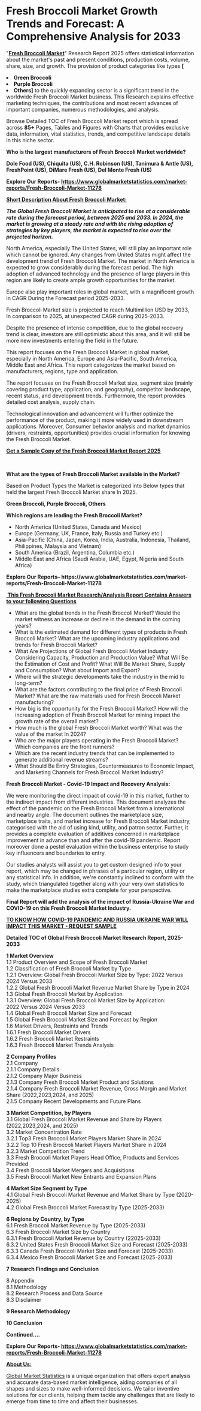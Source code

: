 <H1>Fresh Broccoli Market Growth Trends and Forecast: A Comprehensive Analysis for 2033</H1><p>"<strong><a href="https://www.globalmarketstatistics.com/market-reports/Fresh-Broccoli-Market-11278">Fresh Broccoli Market</a></strong>" Research Report 2025 offers statistical information about the market's past and present conditions, production costs, volume, share, size, and growth. The provision of product categories like types&nbsp;<strong>[<li>Green Broccoli<li>Purple Broccoli<li>Others]</strong>&nbsp;to the quickly expanding sector is a significant trend in the worldwide Fresh Broccoli Market business. This Research explains effective marketing techniques, the contributions and most recent advances of important companies, numerous methodologies, and analysis.</p><p>Browse Detailed TOC of Fresh Broccoli Market report which is spread across&nbsp;<strong>85+</strong>&nbsp;Pages, Tables and Figures with Charts that provides exclusive data, information, vital statistics, trends, and competitive landscape details in this niche sector.</p><p><strong>Who is the largest manufacturers of Fresh Broccoli Market worldwide?</strong></p><p><strong>Dole Food (US), Chiquita (US), C.H. Robinson (US), Tanimura & Antle (US), FreshPoint (US), DiMare Fresh (US), Del Monte Fresh (US)</strong></p><p><strong>Explore Our Reports-&nbsp;<a href="https://www.globalmarketstatistics.com/market-reports/Fresh-Broccoli-Market-11278">https://www.globalmarketstatistics.com/market-reports/Fresh-Broccoli-Market-11278</a></strong></p><p><strong><u>Short Description About Fresh Broccoli Market:</u></strong></p><p><strong><em>The Global Fresh Broccoli Market is anticipated to rise at a considerable rate during the forecast period, between 2025 and 2033. In 2024, the market is growing at a steady rate and with the rising adoption of strategies by key players, the market is expected to rise over the projected horizon.</em></strong></p><p>North America, especially The United States, will still play an important role which cannot be ignored. Any changes from United States might affect the development trend of Fresh Broccoli Market. The market in North America is expected to grow considerably during the forecast period. The high adoption of advanced technology and the presence of large players in this region are likely to create ample growth opportunities for the market.</p><p>Europe also play important roles in global market, with a magnificent growth in CAGR During the Forecast period 2025-2033.</p><p>Fresh Broccoli Market size is projected to reach Multimillion USD by 2033, In comparison to 2025, at unexpected CAGR during 2025-2033.</p><p>Despite the presence of intense competition, due to the global recovery trend is clear, investors are still optimistic about this area, and it will still be more new investments entering the field in the future.</p><p>This report focuses on the Fresh Broccoli Market in global market, especially in North America, Europe and Asia-Pacific, South America, Middle East and Africa. This report categorizes the market based on manufacturers, regions, type and application.</p><p>The report focuses on the Fresh Broccoli Market size, segment size (mainly covering product type, application, and geography), competitor landscape, recent status, and development trends. Furthermore, the report provides detailed cost analysis, supply chain.</p><p>Technological innovation and advancement will further optimize the performance of the product, making it more widely used in downstream applications. Moreover, Consumer behavior analysis and market dynamics (drivers, restraints, opportunities) provides crucial information for knowing the Fresh Broccoli Market.</p><p><strong><u>Get a Sample Copy of the Fresh Broccoli Market Report 2025</u></strong></p><p>&nbsp;</p><p><strong>What are the types of Fresh Broccoli Market available in the Market?</strong></p><p>Based on Product Types the Market is categorized into Below types that held the largest Fresh Broccoli Market share In 2025.</p><p><strong>Green Broccoli, Purple Broccoli, Others</strong></p><p><strong>Which regions are leading the Fresh Broccoli Market?</strong></p><ul><li>North America (United States, Canada and Mexico)</li><li>Europe (Germany, UK, France, Italy, Russia and Turkey etc.)</li><li>Asia-Pacific (China, Japan, Korea, India, Australia, Indonesia, Thailand, Philippines, Malaysia and Vietnam)</li><li>South America (Brazil, Argentina, Columbia etc.)</li><li>Middle East and Africa (Saudi Arabia, UAE, Egypt, Nigeria and South Africa)</li></ul><p><strong>Explore Our Reports&ndash;&nbsp;https://www.globalmarketstatistics.com/market-reports/Fresh-Broccoli-Market-11278</strong></p><p><strong><u>&nbsp;This Fresh Broccoli Market Research/Analysis Report Contains Answers to your following Questions</u></strong></p><ul><li>What are the global trends in the Fresh Broccoli Market? Would the market witness an increase or decline in the demand in the coming years?</li><li>What is the estimated demand for different types of products in Fresh Broccoli Market? What are the upcoming industry applications and trends for Fresh Broccoli Market?</li><li>What Are Projections of Global Fresh Broccoli Market Industry Considering Capacity, Production and Production Value? What Will Be the Estimation of Cost and Profit? What Will Be Market Share, Supply and Consumption? What about Import and Export?</li><li>Where will the strategic developments take the industry in the mid to long-term?</li><li>What are the factors contributing to the final price of Fresh Broccoli Market? What are the raw materials used for Fresh Broccoli Market manufacturing?</li><li>How big is the opportunity for the Fresh Broccoli Market? How will the increasing adoption of Fresh Broccoli Market for mining impact the growth rate of the overall market?</li><li>How much is the global Fresh Broccoli Market worth? What was the value of the market In 2024?</li><li>Who are the major players operating in the Fresh Broccoli Market? Which companies are the front runners?</li><li>Which are the recent industry trends that can be implemented to generate additional revenue streams?</li><li>What Should Be Entry Strategies, Countermeasures to Economic Impact, and Marketing Channels for Fresh Broccoli Market Industry?</li></ul><p><strong>Fresh Broccoli Market - Covid-19 Impact and Recovery Analysis:</strong></p><p>We were monitoring the direct impact of covid-19 in this market, further to the indirect impact from different industries. This document analyzes the effect of the pandemic on the Fresh Broccoli Market from a international and nearby angle. The document outlines the marketplace size, marketplace traits, and market increase for Fresh Broccoli Market industry, categorised with the aid of using kind, utility, and patron sector. Further, it provides a complete evaluation of additives concerned in marketplace improvement in advance than and after the covid-19 pandemic. Report moreover done a pestel evaluation within the business enterprise to study key influencers and boundaries to entry.</p><p>Our studies analysts will assist you to get custom designed info to your report, which may be changed in phrases of a particular region, utility or any statistical info. In addition, we're constantly inclined to conform with the study, which triangulated together along with your very own statistics to make the marketplace studies extra complete for your perspective.</p><p><strong>Final Report will add the analysis of the impact of Russia-Ukraine War and COVID-19 on this Fresh Broccoli Market Industry.</strong></p><p><strong><u><a href="https://www.globalmarketstatistics.com/market-reports/Fresh-Broccoli-Market-11278">TO KNOW HOW COVID-19 PANDEMIC AND RUSSIA UKRAINE WAR WILL IMPACT THIS MARKET - REQUEST SAMPLE</a></u></strong></p><p><strong>Detailed TOC of Global Fresh Broccoli Market Research Report, 2025-2033</strong></p><p><strong>1 Market Overview</strong><br /> 1.1 Product Overview and Scope of Fresh Broccoli Market<br /> 1.2 Classification of Fresh Broccoli Market by Type<br /> 1.2.1 Overview: Global Fresh Broccoli Market Size by Type: 2022&nbsp;Versus 2024 Versus 2033<br /> 1.2.2 Global Fresh Broccoli Market Revenue Market Share by Type in 2024<br /> 1.3 Global Fresh Broccoli Market by Application<br /> 1.3.1 Overview: Global Fresh Broccoli Market Size by Application: 2022&nbsp;Versus 2024 Versus 2033<br /> 1.4 Global Fresh Broccoli Market Size and Forecast<br /> 1.5 Global Fresh Broccoli Market Size and Forecast by Region<br /> 1.6 Market Drivers, Restraints and Trends<br /> 1.6.1 Fresh Broccoli Market Drivers<br /> 1.6.2 Fresh Broccoli Market Restraints<br /> 1.6.3 Fresh Broccoli Market Trends Analysis</p><p><strong>2 Company Profiles</strong><br /> 2.1 Company<br /> 2.1.1 Company Details<br /> 2.1.2 Company Major Business<br /> 2.1.3 Company Fresh Broccoli Market Product and Solutions<br /> 2.1.4 Company Fresh Broccoli Market Revenue, Gross Margin and Market Share (2022,2023,2024, and 2025)<br /> 2.1.5 Company Recent Developments and Future Plans</p><p><strong>3 Market Competition, by Players</strong><br /> 3.1 Global Fresh Broccoli Market Revenue and Share by Players (2022,2023,2024, and 2025)<br /> 3.2 Market Concentration Rate<br /> 3.2.1 Top3 Fresh Broccoli Market Players Market Share in 2024<br /> 3.2.2 Top 10 Fresh Broccoli Market Players Market Share in 2024<br /> 3.2.3 Market Competition Trend<br /> 3.3 Fresh Broccoli Market Players Head Office, Products and Services Provided<br /> 3.4 Fresh Broccoli Market Mergers and Acquisitions<br /> 3.5 Fresh Broccoli Market New Entrants and Expansion Plans</p><p><strong>4 Market Size Segment by Type</strong><br /> 4.1 Global Fresh Broccoli Market Revenue and Market Share by Type (2020-2025)<br /> 4.2 Global Fresh Broccoli Market Forecast by Type (2025-2033)</p><p><strong>6 Regions by Country, by Type</strong><br /> 6.1 Fresh Broccoli Market Revenue by Type (2025-2033)<br /> 6.3 Fresh Broccoli Market Size by Country<br /> 6.3.1 Fresh Broccoli Market Revenue by Country (22025-2033)<br /> 6.3.2 United States Fresh Broccoli Market Size and Forecast (2025-2033)<br /> 6.3.3 Canada Fresh Broccoli Market Size and Forecast (2025-2033)<br /> 6.3.4 Mexico Fresh Broccoli Market Size and Forecast (2025-2033)</p><p><strong>7 Research Findings and Conclusion</strong></p><p>8 Appendix<br /> 8.1 Methodology<br /> 8.2 Research Process and Data Source<br /> 8.3 Disclaimer</p><p><strong>9 Research Methodology</strong></p><p><strong>10 Conclusion</strong></p><p><strong>Continued&hellip;.</strong></p><p><strong>Explore Our Reports-&nbsp;<a href="https://www.globalmarketstatistics.com/market-reports/Fresh-Broccoli-Market-11278">https://www.globalmarketstatistics.com/market-reports/Fresh-Broccoli-Market-11278</a></strong></p><p><strong><u>About Us:</u></strong></p><p><a href="https://www.globalmarketstatistics.com/">Global Market Statistics</a> is a unique organization that offers expert analysis and accurate data-based market intelligence, aiding companies of all shapes and sizes to make well-informed decisions. We tailor inventive solutions for our clients, helping them tackle any challenges that are likely to emerge from time to time and affect their businesses.</p><p>&nbsp;</p>
